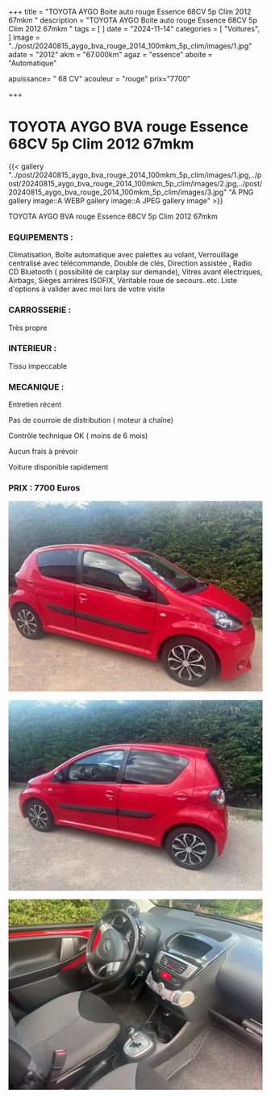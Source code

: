 +++
title = "TOYOTA AYGO Boite auto rouge Essence 68CV 5p Clim 2012 67mkm "
description = "TOYOTA AYGO Boite auto rouge Essence 68CV 5p Clim 2012 67mkm "
tags = [
]
date = "2024-11-14"
categories = [
    "Voitures",
]
image = "../post/20240815_aygo_bva_rouge_2014_100mkm_5p_clim/images/1.jpg"
adate = "2012"
akm = "67.000km"
agaz = "essence"
aboite = "Automatique"

apuissance= " 68 CV"
acouleur = "rouge"
prix="7700"

+++

# TOYOTA AYGO BVA rouge Essence 68CV 5p Clim 2012 67mkm

{{< gallery "../post/20240815_aygo_bva_rouge_2014_100mkm_5p_clim/images/1.jpg,../post/20240815_aygo_bva_rouge_2014_100mkm_5p_clim/images/2.jpg,../post/20240815_aygo_bva_rouge_2014_100mkm_5p_clim/images/3.jpg" "A PNG gallery image::A WEBP gallery image::A JPEG gallery image" >}}


TOYOTA AYGO BVA rouge Essence 68CV 5p Clim 2012 67mkm

### EQUIPEMENTS :
Climatisation, Boîte automatique avec palettes au volant,  Verrouillage centralisé avec télécommande, Double de clés, Direction assistée , Radio CD Bluetooth ( possibilité de carplay sur demande), Vitres avant électriques, Airbags, Sièges arrières ISOFIX, Véritable roue de secours..etc.
Liste d'options à valider avec moi lors de votre visite



### CARROSSERIE :
Très propre 


### INTERIEUR :
Tissu impeccable

### MECANIQUE :
Entretien récent

Pas de courroie de distribution ( moteur à chaîne)

Contrôle technique OK ( moins de 6 mois)

Aucun frais à prévoir

Voiture disponible rapidement


### PRIX : 7700 Euros


<!-- more -->


![](images/1.jpg)

![](images/2.jpg)

![](images/3.jpg)

